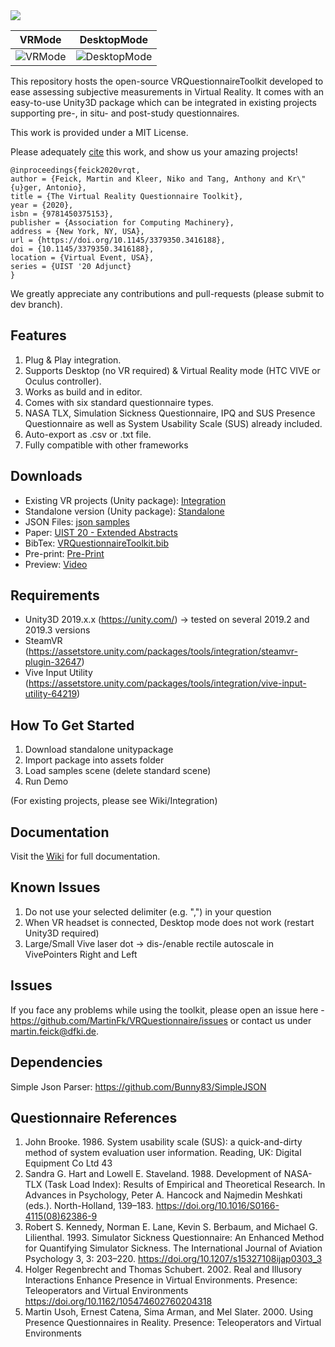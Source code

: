 <img src="http://martinfeick.com/wp-content/uploads/2020/11/vrquestionnairetoolkit.png">

| VRMode | DesktopMode |
| ----------- | ----------- |
| ![VRMode](http://martinfeick.com/wp-content/uploads/2020/07/VR_Mode.gif)      | ![DesktopMode](http://martinfeick.com/wp-content/uploads/2020/07/DesktopMode.gif)      |


This repository hosts the open-source VRQuestionnaireToolkit developed to ease assessing subjective measurements in Virtual Reality. It comes with an easy-to-use Unity3D package which can be integrated in existing projects supporting pre-, in situ- and post-study questionnaires.

This work is provided under a MIT License.

Please adequately <a href="https://github.com/MartinFk/VRQuestionnaireToolkit/blob/master/VRQuestionnaireToolkit.bib"> cite</a> this work, and show us your amazing projects!

```
@inproceedings{feick2020vrqt,
author = {Feick, Martin and Kleer, Niko and Tang, Anthony and Kr\"{u}ger, Antonio},
title = {The Virtual Reality Questionnaire Toolkit},
year = {2020},
isbn = {9781450375153},
publisher = {Association for Computing Machinery},
address = {New York, NY, USA},
url = {https://doi.org/10.1145/3379350.3416188},
doi = {10.1145/3379350.3416188},
location = {Virtual Event, USA},
series = {UIST '20 Adjunct}
}
```

We greatly appreciate any contributions and pull-requests (please submit to dev branch).


## Features
1. Plug & Play integration.
2. Supports Desktop (no VR required) & Virtual Reality mode (HTC VIVE or Oculus controller).
3. Works as build and in editor.
4. Comes with six standard questionnaire types.
5. NASA TLX, Simulation Sickness Questionnaire, IPQ and SUS Presence Questionnaire as well as System Usability Scale (SUS) already included.
6. Auto-export as .csv or .txt file.
7. Fully compatible with other frameworks 

## Downloads
- Existing VR projects (Unity package): <a href="http://martinfeick.com/wp-content/uploads/2020/07/integration.zip" target="_blank" rel="noopener noreferrer"> Integration </a><br>
- Standalone version (Unity package): <a href="http://martinfeick.com/wp-content/uploads/2020/07/standalone.zip" target="_blank" rel="noopener noreferrer"> Standalone </a><br>
- JSON Files:  <a href="http://martinfeick.com/wp-content/uploads/2020/07/jsonSamples.zip" target="_blank" rel="noopener noreferrer">json samples</a><br>
- Paper: <a href="https://dl.acm.org/doi/abs/10.1145/3379350.3416188" target="_blank" rel="noopener noreferrer"> UIST 20 - Extended Abstracts</a><br>
- BibTex: <a href="https://github.com/MartinFk/VRQuestionnaireToolkit/blob/master/VRQuestionnaireToolkit.bib" target="_blank" rel="noopener noreferrer"> VRQuestionnaireToolkit.bib</a><br>
- Pre-print: <a href="http://martinfeick.com/wp-content/uploads/2020/08/VRQuestionnaireToolkit.pdf" target="_blank" rel="noopener noreferrer">Pre-Print</a><br>
- Preview: <a href="http://martinfeick.com/wp-content/uploads/2020/08/VRquestionnaireToolkit.mp4" target="_blank" rel="noopener noreferrer">Video</a><br>

## Requirements
- Unity3D 2019.x.x (https://unity.com/) -> tested on several 2019.2 and 2019.3 versions
- SteamVR (https://assetstore.unity.com/packages/tools/integration/steamvr-plugin-32647)
- Vive Input Utility (https://assetstore.unity.com/packages/tools/integration/vive-input-utility-64219)

## How To Get Started
1. Download standalone unitypackage
2. Import package into assets folder
3. Load samples scene (delete standard scene)
4. Run Demo

(For existing projects, please see Wiki/Integration)

## Documentation
Visit the <a href="https://github.com/MartinFk/VRQuestionnaireToolkit/wiki"> Wiki</a> for full documentation.

## Known Issues
1) Do not use your selected delimiter (e.g. ",") in your question
2) When VR headset is connected, Desktop mode does not work (restart Unity3D required)
3) Large/Small Vive laser dot -> dis-/enable rectile autoscale in VivePointers Right and Left

## Issues
If you face any problems while using the toolkit, please open an issue here - https://github.com/MartinFk/VRQuestionnaire/issues or contact us under martin.feick@dfki.de.

## Dependencies 
Simple Json Parser: https://github.com/Bunny83/SimpleJSON

## Questionnaire References
1.	John Brooke. 1986. System usability scale (SUS): a quick-and-dirty method of system evaluation user information. Reading, UK: Digital Equipment Co Ltd 43
2.	Sandra G. Hart and Lowell E. Staveland. 1988. Development of NASA-TLX (Task Load Index): Results of Empirical and Theoretical Research. In Advances in Psychology, Peter A. Hancock and Najmedin Meshkati (eds.). North-Holland, 139–183. https://doi.org/10.1016/S0166-4115(08)62386-9
3.	Robert S. Kennedy, Norman E. Lane, Kevin S. Berbaum, and Michael G. Lilienthal. 1993. Simulator Sickness Questionnaire: An Enhanced Method for Quantifying Simulator Sickness. The International Journal of Aviation Psychology 3, 3: 203–220. https://doi.org/10.1207/s15327108ijap0303_3
4.	Holger Regenbrecht and Thomas Schubert. 2002. Real and Illusory Interactions Enhance Presence in Virtual Environments. Presence: Teleoperators and Virtual Environments https://doi.org/10.1162/105474602760204318
5.	Martin Usoh, Ernest Catena, Sima Arman, and Mel Slater. 2000. Using Presence Questionnaires in Reality. Presence: Teleoperators and Virtual Environments

